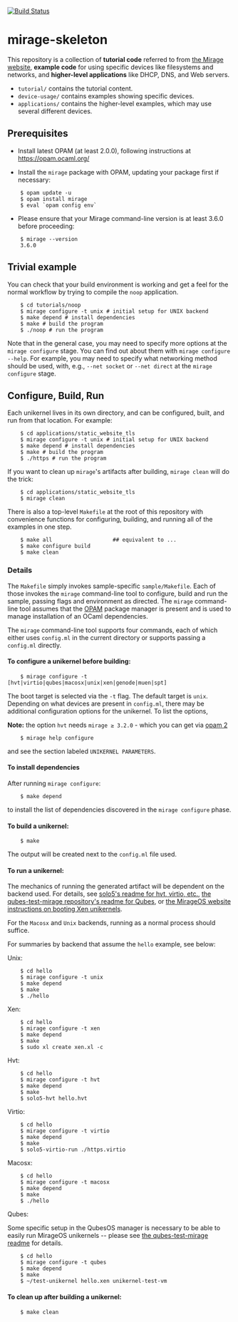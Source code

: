 [![Build Status](https://travis-ci.org/mirage/mirage-skeleton.svg?branch=master)](https://travis-ci.org/mirage/mirage-skeleton)

# mirage-skeleton

This repository is a collection of **tutorial code** referred to from [the Mirage
website](https://mirage.io), **example code** for using specific devices like
filesystems and networks, and **higher-level applications** like
DHCP, DNS, and Web servers.

* `tutorial/` contains the tutorial content.
* `device-usage/` contains examples showing specific devices.
* `applications/` contains the higher-level examples, which may use several
  different devices.

## Prerequisites

- Install latest OPAM (at least 2.0.0), following instructions at
<https://opam.ocaml.org/>

- Install the `mirage` package with OPAM, updating your package first if
necessary:

```
    $ opam update -u
    $ opam install mirage
    $ eval `opam config env`
```

- Please ensure that your Mirage command-line version is at least 3.6.0 before
proceeding:

```
    $ mirage --version
    3.6.0
```

## Trivial example

You can check that your build environment is working and get a feel for
the normal workflow by trying to compile the `noop` application.

```
    $ cd tutorials/noop
    $ mirage configure -t unix # initial setup for UNIX backend
    $ make depend # install dependencies
    $ make # build the program
    $ ./noop # run the program
```

Note that in the general case, you may need to specify more options at
the `mirage configure` stage. You can find out about them with
`mirage configure --help`. For example, you may need to specify what networking
method should be used, with, e.g., `--net socket` or `--net direct` at
the `mirage configure` stage.

## Configure, Build, Run

Each unikernel lives in its own directory, and can be configured, built, and run
from that location.  For example:

```
    $ cd applications/static_website_tls
    $ mirage configure -t unix # initial setup for UNIX backend
    $ make depend # install dependencies
    $ make # build the program
    $ ./https # run the program
```

If you want to clean up `mirage`'s artifacts after building, `mirage clean`
will do the trick:

```
    $ cd applications/static_website_tls
    $ mirage clean
```

There is also a top-level `Makefile` at the root of this repository with
convenience functions for configuring, building, and running all of the examples
in one step.

```
    $ make all                   ## equivalent to ...
    $ make configure build
    $ make clean
```

### Details


The `Makefile` simply invokes sample-specific `sample/Makefile`. Each of those
invokes the `mirage` command-line tool to configure, build and run the sample,
passing flags and environment as directed. The `mirage` command-line tool
assumes that the [OPAM](https://opam.ocaml.org/) package manager is present and
is used to manage installation of an OCaml dependencies.

The `mirage` command-line tool supports four commands, each of which either
uses `config.ml` in the current directory or supports passing a `config.ml`
directly.

#### To configure a unikernel before building:

```
    $ mirage configure -t [hvt|virtio|qubes|macosx|unix|xen|genode|muen|spt]
```

The boot target is selected via the `-t` flag. The default target is `unix`.
Depending on what devices are present in `config.ml`, there may be additional
configuration options for the unikernel.  To list the options,

**Note:** the option `hvt` needs `mirage ≥ 3.2.0` - which you can get via
[opam 2](https://opam.ocaml.org/doc/Install.html)


```
    $ mirage help configure
```

and see the section labeled `UNIKERNEL PARAMETERS`.

#### To install dependencies

After running `mirage configure`:

```
    $ make depend
```

to install the list of dependencies discovered in the `mirage configure` phase.

#### To build a unikernel:

```
    $ make
```

The output will be created next to the `config.ml` file used.

#### To run a unikernel:

The mechanics of running the generated artifact will be dependent on the backend
used.  For details, see
[solo5's readme for hvt, virtio, etc.](https://github.com/solo5/solo5),
[the qubes-test-mirage repository's readme for Qubes](https://github.com/talex5/qubes-test-mirage), or
[the MirageOS website instructions on booting Xen unikernels](https://mirage.io/tmpl/wiki/xen-boot).

For the `Macosx` and `Unix` backends, running as a normal process should suffice.

For summaries by backend that assume the `hello` example, see below:

Unix:

```
    $ cd hello
    $ mirage configure -t unix
    $ make depend
    $ make
    $ ./hello
```

Xen:

```
    $ cd hello
    $ mirage configure -t xen
    $ make depend
    $ make
    $ sudo xl create xen.xl -c
```

Hvt:

```
    $ cd hello
    $ mirage configure -t hvt
    $ make depend
    $ make
    $ solo5-hvt hello.hvt
```

Virtio:

```
    $ cd hello
    $ mirage configure -t virtio
    $ make depend
    $ make
    $ solo5-virtio-run ./https.virtio
```

Macosx:

```
    $ cd hello
    $ mirage configure -t macosx
    $ make depend
    $ make
    $ ./hello
```

Qubes:

Some specific setup in the QubesOS manager is necessary to be able to easily run
MirageOS unikernels -- please see [the qubes-test-mirage readme](https://github.com/talex5/qubes-test-mirage) for details.

```
    $ cd hello
    $ mirage configure -t qubes
    $ make depend
    $ make
    $ ~/test-unikernel hello.xen unikernel-test-vm
```

#### To clean up after building a unikernel:

```
    $ make clean
```


